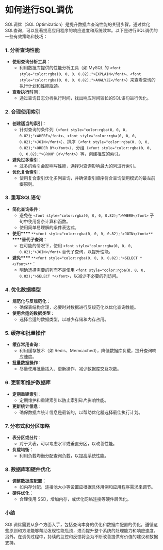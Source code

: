 # 如何进行SQL调优

<font style="color:rgba(0, 0, 0, 0.82);">SQL调优（SQL Optimization）是提升数据库查询性能的关键步骤。通过优化SQL查询，可以显著提高应用程序的响应速度和系统效率。以下是进行SQL调优的一些有效策略和技巧：</font>

### <font style="color:rgba(0, 0, 0, 0.82);">1. 分析查询性能</font>

+ **<font style="color:rgba(0, 0, 0, 0.82);">使用查询分析工具</font>**<font style="color:rgba(0, 0, 0, 0.82);">：</font>
  + <font style="color:rgba(0, 0, 0, 0.82);">利用数据库提供的性能分析工具（如 MySQL 的</font><font style="color:rgba(0, 0, 0, 0.82);"> </font>`<font style="color:rgba(0, 0, 0, 0.82);">EXPLAIN</font>`<font style="color:rgba(0, 0, 0, 0.82);">、</font>`<font style="color:rgba(0, 0, 0, 0.82);">ANALYZE</font>`<font style="color:rgba(0, 0, 0, 0.82);">）来查看查询的执行计划和性能瓶颈。</font>
+ **<font style="color:rgba(0, 0, 0, 0.82);">查看执行时间</font>**<font style="color:rgba(0, 0, 0, 0.82);">：</font>
  + <font style="color:rgba(0, 0, 0, 0.82);">通过查询日志分析执行时间，找出响应时间较长的SQL语句进行优化。</font>

### <font style="color:rgba(0, 0, 0, 0.82);">2. 合理使用索引</font>

+ **<font style="color:rgba(0, 0, 0, 0.82);">创建适当的索引</font>**<font style="color:rgba(0, 0, 0, 0.82);">：</font>
  + <font style="color:rgba(0, 0, 0, 0.82);">针对查询的条件列（</font>`<font style="color:rgba(0, 0, 0, 0.82);">WHERE</font>`<font style="color:rgba(0, 0, 0, 0.82);">、</font>`<font style="color:rgba(0, 0, 0, 0.82);">JOIN</font>`<font style="color:rgba(0, 0, 0, 0.82);">）、排序（</font>`<font style="color:rgba(0, 0, 0, 0.82);">ORDER BY</font>`<font style="color:rgba(0, 0, 0, 0.82);">）、分组（</font>`<font style="color:rgba(0, 0, 0, 0.82);">GROUP BY</font>`<font style="color:rgba(0, 0, 0, 0.82);">）等，创建相应的索引。</font>
+ **<font style="color:rgba(0, 0, 0, 0.82);">避免过多索引</font>**<font style="color:rgba(0, 0, 0, 0.82);">：</font>
  + <font style="color:rgba(0, 0, 0, 0.82);">过多的索引会影响写性能，选择对查询影响最大的列进行索引。</font>
+ **<font style="color:rgba(0, 0, 0, 0.82);">优化复合索引</font>**<font style="color:rgba(0, 0, 0, 0.82);">：</font>
  + <font style="color:rgba(0, 0, 0, 0.82);">使用复合索引优化多列查询，并确保索引顺序符合查询使用模式的最左前缀原则。</font>

### <font style="color:rgba(0, 0, 0, 0.82);">3. 重写SQL语句</font>

+ **<font style="color:rgba(0, 0, 0, 0.82);">简化查询条件</font>**<font style="color:rgba(0, 0, 0, 0.82);">：</font>
  + <font style="color:rgba(0, 0, 0, 0.82);">避免在</font><font style="color:rgba(0, 0, 0, 0.82);"> </font>`<font style="color:rgba(0, 0, 0, 0.82);">WHERE</font>`<font style="color:rgba(0, 0, 0, 0.82);"> </font><font style="color:rgba(0, 0, 0, 0.82);">子句中使用复杂计算和函数。</font>
  + <font style="color:rgba(0, 0, 0, 0.82);">使用简单易理解的条件表达式。</font>
+ **<font style="color:rgba(0, 0, 0, 0.82);">使用</font>****<font style="color:rgba(0, 0, 0, 0.82);"> </font>**`**<font style="color:rgba(0, 0, 0, 0.82);">JOIN</font>**`**<font style="color:rgba(0, 0, 0, 0.82);"> </font>****<font style="color:rgba(0, 0, 0, 0.82);">替代子查询</font>**<font style="color:rgba(0, 0, 0, 0.82);">：</font>
  + <font style="color:rgba(0, 0, 0, 0.82);">在可能的情况下，使用</font><font style="color:rgba(0, 0, 0, 0.82);"> </font>`<font style="color:rgba(0, 0, 0, 0.82);">JOIN</font>`<font style="color:rgba(0, 0, 0, 0.82);"> </font><font style="color:rgba(0, 0, 0, 0.82);">替代子查询，以提升性能。</font>
+ **<font style="color:rgba(0, 0, 0, 0.82);">避免</font>****<font style="color:rgba(0, 0, 0, 0.82);"> </font>**`**<font style="color:rgba(0, 0, 0, 0.82);">SELECT *</font>**`<font style="color:rgba(0, 0, 0, 0.82);">：</font>
  + <font style="color:rgba(0, 0, 0, 0.82);">明确选择需要的列而不是使用</font><font style="color:rgba(0, 0, 0, 0.82);"> </font>`<font style="color:rgba(0, 0, 0, 0.82);">SELECT *</font>`<font style="color:rgba(0, 0, 0, 0.82);">，以减少不必要的列访问。</font>

### <font style="color:rgba(0, 0, 0, 0.82);">4. 优化数据模型</font>

+ **<font style="color:rgba(0, 0, 0, 0.82);">规范化与反规范化</font>**<font style="color:rgba(0, 0, 0, 0.82);">：</font>
  + <font style="color:rgba(0, 0, 0, 0.82);">确保表结构合理，必要时对数据进行反规范化以优化查询性能。</font>
+ **<font style="color:rgba(0, 0, 0, 0.82);">使用合适的数据类型</font>**<font style="color:rgba(0, 0, 0, 0.82);">：</font>
  + <font style="color:rgba(0, 0, 0, 0.82);">选择合适的数据类型，以减少存储和内存占用。</font>

### <font style="color:rgba(0, 0, 0, 0.82);">5. 缓存和批量操作</font>

+ **<font style="color:rgba(0, 0, 0, 0.82);">缓存常用查询</font>**<font style="color:rgba(0, 0, 0, 0.82);">：</font>
  + <font style="color:rgba(0, 0, 0, 0.82);">利用缓存技术（如 Redis、Memcached），降低数据库负载，提升查询响应速度。</font>
+ **<font style="color:rgba(0, 0, 0, 0.82);">批量数据操作</font>**<font style="color:rgba(0, 0, 0, 0.82);">：</font>
  + <font style="color:rgba(0, 0, 0, 0.82);">尽量使用批量插入、更新操作，减少数据库交互次数。</font>

### <font style="color:rgba(0, 0, 0, 0.82);">6. 更新和维护数据库</font>

+ **<font style="color:rgba(0, 0, 0, 0.82);">定期重建索引</font>**<font style="color:rgba(0, 0, 0, 0.82);">：</font>
  + <font style="color:rgba(0, 0, 0, 0.82);">定期维护和重建索引以防止索引碎片影响性能。</font>
+ **<font style="color:rgba(0, 0, 0, 0.82);">更新统计信息</font>**<font style="color:rgba(0, 0, 0, 0.82);">：</font>
  + <font style="color:rgba(0, 0, 0, 0.82);">确保数据库统计信息是最新的，以帮助优化器选择最佳执行计划。</font>

### <font style="color:rgba(0, 0, 0, 0.82);">7. 分布式和分区策略</font>

+ **<font style="color:rgba(0, 0, 0, 0.82);">表分区或分片</font>**<font style="color:rgba(0, 0, 0, 0.82);">：</font>
  + <font style="color:rgba(0, 0, 0, 0.82);">对于大表，可以考虑水平或垂直分区，以改善性能。</font>
+ **<font style="color:rgba(0, 0, 0, 0.82);">负载均衡</font>**<font style="color:rgba(0, 0, 0, 0.82);">：</font>
  + <font style="color:rgba(0, 0, 0, 0.82);">利用负载均衡分配查询负载，以提高系统性能。</font>

### <font style="color:rgba(0, 0, 0, 0.82);">8. 数据库和硬件优化</font>

+ **<font style="color:rgba(0, 0, 0, 0.82);">调整数据库配置</font>**<font style="color:rgba(0, 0, 0, 0.82);">：</font>
  + <font style="color:rgba(0, 0, 0, 0.82);">如内存分配，连接池大小等设置应根据具体用例和应用程序需求来调节。</font>
+ **<font style="color:rgba(0, 0, 0, 0.82);">硬件优化</font>**<font style="color:rgba(0, 0, 0, 0.82);">：</font>
  + <font style="color:rgba(0, 0, 0, 0.82);">合理使用 SSD，增加内存，或优化网络连接等硬件层优化。</font>

### <font style="color:rgba(0, 0, 0, 0.82);">小结</font>

<font style="color:rgba(0, 0, 0, 0.82);">SQL调优需要从多个方面入手，包括查询本身的优化和数据库配置的优化。遵循这些原则和方法能够帮助发现性能瓶颈，进而提升整个系统的处理能力和响应速度。另外，在调优过程中，持续的监控和反馈将会为不断改善提供有价值的建议和数据支持。</font>
